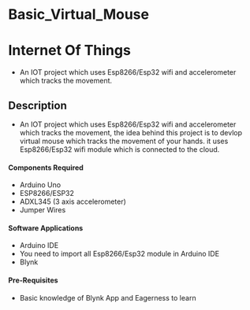 # Basic_Virtual_Mouse
# Internet Of Things

* An IOT project which uses Esp8266/Esp32 wifi and accelerometer which tracks the movement.

## Description

* An IOT project which uses Esp8266/Esp32  wifi and accelerometer which tracks the movement, the idea behind this project is to devlop virtual mouse which tracks the movement of your hands. it uses Esp8266/Esp32 wifi module which is connected to the cloud.

#### Components Required

* Arduino Uno
* ESP8266/ESP32
* ADXL345 (3 axis accelerometer)
* Jumper Wires

#### Software Applications

* Arduino IDE
* You need to import all Esp8266/Esp32 module in Arduino IDE
* Blynk

#### Pre-Requisites

* Basic knowledge of Blynk App and Eagerness to learn
